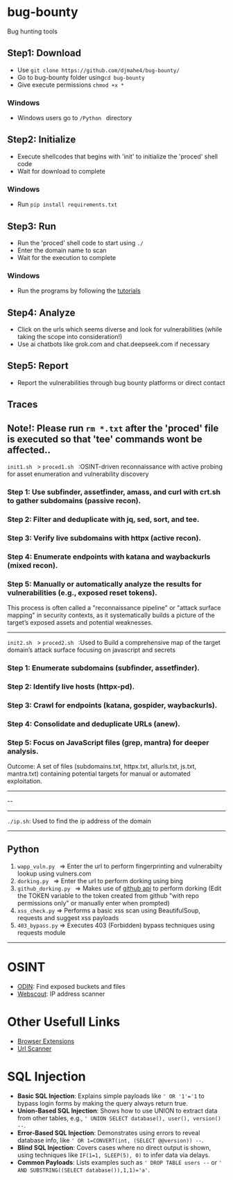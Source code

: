 # bug-bounty
Bug hunting tools
## Step1: Download
- Use ```git clone https://github.com/djmahe4/bug-bounty/ ```
- Go to bug-bounty folder using```cd bug-bounty ```
- Give execute permissions ```chmod +x * ```
### Windows
- Windows users go to ```/Python ``` directory
## Step2: Initialize
- Execute shellcodes that begins with 'init' to initialize the 'proced' shell code
- Wait for download to complete
### Windows
- Run ```pip install requirements.txt ```
## Step3: Run
- Run the 'proced' shell code to start using ```./ ```
- Enter the domain name to scan
- Wait for the execution to complete
### Windows 
- Run the programs by following the [tutorials](#Python)
## Step4: Analyze
- Click on the urls which seems diverse and look for vulnerabilities (while taking the scope into consideration!)
- Use ai chatbots like grok.com and chat.deepseek.com if necessary
## Step5: Report
- Report the vulnerabilities through bug bounty platforms or direct contact

## Traces

Note!: Please run ```rm *.txt``` after the 'proced' file is executed so that 'tee' commands wont be affected..
--
```init1.sh ``` > ```proced1.sh ``` 
:OSINT-driven reconnaissance with active probing for asset enumeration and vulnerability discovery
### Step 1: Use subfinder, assetfinder, amass, and curl with crt.sh to gather subdomains (passive recon).
### Step 2: Filter and deduplicate with jq, sed, sort, and tee.
### Step 3: Verify live subdomains with httpx (active recon).
### Step 4: Enumerate endpoints with katana and waybackurls (mixed recon).
### Step 5: Manually or automatically analyze the results for vulnerabilities (e.g., exposed reset tokens).
This process is often called a "reconnaissance pipeline" or "attack surface mapping" in security contexts, as it systematically builds a picture of the target’s exposed assets and potential weaknesses.
***
```init2.sh ``` > ```proced2.sh ```
:Used to Build a comprehensive map of the target domain’s attack surface focusing on javascript and secrets 

### Step 1: Enumerate subdomains (subfinder, assetfinder).
### Step 2: Identify live hosts (httpx-pd).
### Step 3: Crawl for endpoints (katana, gospider, waybackurls).
### Step 4: Consolidate and deduplicate URLs (anew).
### Step 5: Focus on JavaScript files (grep, mantra) for deeper analysis.
Outcome: A set of files (subdomains.txt, httpx.txt, allurls.txt, js.txt, mantra.txt) containing potential targets for manual or automated exploitation.
***
--
***
```./ip.sh```: Used to find the ip address of the domain 
***
## Python
1. ```wapp_vuln.py ``` => Enter the url to perform fingerprinting and vulnerabilty lookup using vulners.com
2. ```dorking.py ``` => Enter the url to perform dorking using bing
3. ```github_dorking.py ``` => Makes use of [github api](https://github.com/settings/tokens) to perform dorking (Edit the TOKEN variable to the token created from github "with repo permissions only" or manually enter when prompted)
4. ```xss_check.py``` => Performs a basic xss scan using BeautifulSoup, requests and suggest xss payloads
5. ```403_bypass.py``` => Executes  403 (Forbidden) bypass techniques using requests module
---
# OSINT
- [ODIN](https://odin.io/): Find exposed buckets and files
- [Webscout](https://webscout.io/): IP address scanner
# Other Usefull Links
- [Browser Extensions](https://omarora1603.medium.com/top-11-bug-bounty-extensions-that-will-save-you-hours-bea31a368529)
- [Url Scanner](https://cyscan.io/)
# SQL Injection
- **Basic SQL Injection**: Explains simple payloads like ```' OR '1'='1``` to bypass login forms by making the query always return true.
- **Union-Based SQL Injection**: Shows how to use UNION to extract data from other tables, e.g., ```' UNION SELECT database(), user(), version() --```.
- **Error-Based SQL Injection**: Demonstrates using errors to reveal database info, like ```' OR 1=CONVERT(int, (SELECT @@version)) --```.
- **Blind SQL Injection**: Covers cases where no direct output is shown, using techniques like ```IF(1=1, SLEEP(5), 0)``` to infer data via delays.
- **Common Payloads**: Lists examples such as ```' DROP TABLE users --``` or ```' AND SUBSTRING((SELECT database()),1,1)='a'```.

